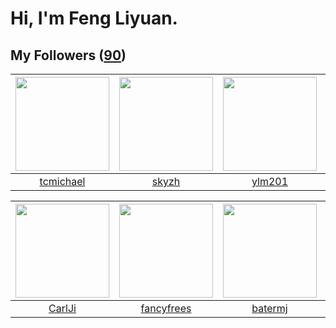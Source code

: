 # Hi, I'm Feng Liyuan.

## My Followers ([90](https://github.com/SunRunAway?tab=followers))

| <img src="https://avatars.githubusercontent.com/u/1506474?v=4" width="150" height="150" /> | <img src="https://avatars.githubusercontent.com/u/4198311?v=4" width="150" height="150" /> | <img src="https://avatars.githubusercontent.com/u/588162?v=4" width="150" height="150" /> | <img src="https://avatars.githubusercontent.com/u/1070352?v=4" width="150" height="150" /> |
| :----------------------------------------------------------------------------------------: | :----------------------------------------------------------------------------------------: | :---------------------------------------------------------------------------------------: | :----------------------------------------------------------------------------------------: |
|                          [tcmichael](https://github.com/tcmichael)                         |                              [skyzh](https://github.com/skyzh)                             |                            [ylm201](https://github.com/ylm201)                            |                              [b41sh](https://github.com/b41sh)                             |

| <img src="https://avatars.githubusercontent.com/u/10810759?v=4" width="150" height="150" /> | <img src="https://avatars.githubusercontent.com/u/3293915?v=4" width="150" height="150" /> | <img src="https://avatars.githubusercontent.com/u/250445?v=4" width="150" height="150" /> | <img src="https://avatars.githubusercontent.com/u/7368838?v=4" width="150" height="150" /> |
| :-----------------------------------------------------------------------------------------: | :----------------------------------------------------------------------------------------: | :---------------------------------------------------------------------------------------: | :----------------------------------------------------------------------------------------: |
|                             [CarlJi](https://github.com/CarlJi)                             |                         [fancyfrees](https://github.com/fancyfrees)                        |                           [batermj](https://github.com/batermj)                           |                        [tangjun1990](https://github.com/tangjun1990)                       |